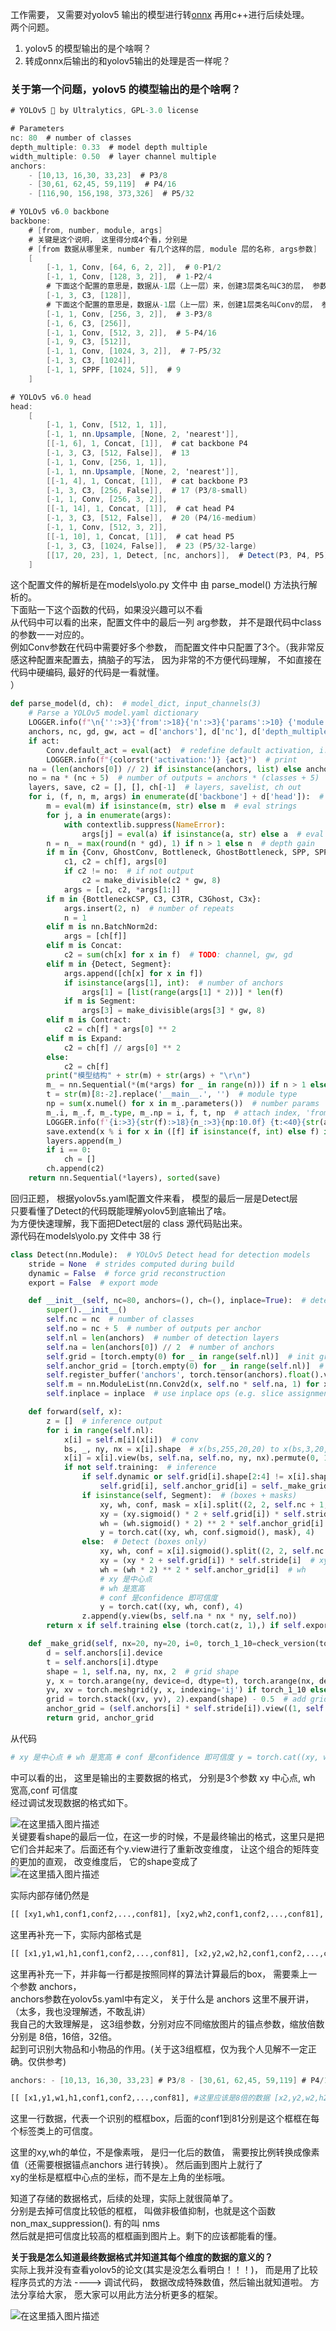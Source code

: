 工作需要， 又需要对yolov5 输出的模型进行转[onnx](https://so.csdn.net/so/search?q=onnx&spm=1001.2101.3001.7020) 再用c++进行后续处理。  
两个问题。

1.  yolov5 的模型输出的是个啥啊？
2.  转成onnx后输出的和yolov5输出的处理是否一样呢？

### **关于第一个问题，yolov5 的模型输出的是个啥啊？**

```csharp
# YOLOv5 🚀 by Ultralytics, GPL-3.0 license

# Parameters
nc: 80  # number of classes
depth_multiple: 0.33  # model depth multiple
width_multiple: 0.50  # layer channel multiple
anchors:
    - [10,13, 16,30, 33,23]  # P3/8
    - [30,61, 62,45, 59,119]  # P4/16
    - [116,90, 156,198, 373,326]  # P5/32

# YOLOv5 v6.0 backbone
backbone:
    # [from, number, module, args]
    # 关键是这个说明， 这里得分成4个看，分别是
    # [from 数据从哪里来, number 有几个这样的层, module 层的名称, args参数]
    [
        [-1, 1, Conv, [64, 6, 2, 2]],  # 0-P1/2
        [-1, 1, Conv, [128, 3, 2]],  # 1-P2/4
        # 下面这个配置的意思是，数据从-1层（上一层）来，创建3层类名叫C3的层， 参数是128
        [-1, 3, C3, [128]],
        # 下面这个配置的意思是，数据从-1层（上一层）来，创建1层类名叫Conv的层， 参数是256, 3, 2
        [-1, 1, Conv, [256, 3, 2]],  # 3-P3/8
        [-1, 6, C3, [256]],
        [-1, 1, Conv, [512, 3, 2]],  # 5-P4/16
        [-1, 9, C3, [512]],
        [-1, 1, Conv, [1024, 3, 2]],  # 7-P5/32
        [-1, 3, C3, [1024]],
        [-1, 1, SPPF, [1024, 5]],  # 9
    ]

# YOLOv5 v6.0 head
head:
    [
        [-1, 1, Conv, [512, 1, 1]],
        [-1, 1, nn.Upsample, [None, 2, 'nearest']],
        [[-1, 6], 1, Concat, [1]],  # cat backbone P4
        [-1, 3, C3, [512, False]],  # 13
        [-1, 1, Conv, [256, 1, 1]],
        [-1, 1, nn.Upsample, [None, 2, 'nearest']],
        [[-1, 4], 1, Concat, [1]],  # cat backbone P3
        [-1, 3, C3, [256, False]],  # 17 (P3/8-small)
        [-1, 1, Conv, [256, 3, 2]],
        [[-1, 14], 1, Concat, [1]],  # cat head P4
        [-1, 3, C3, [512, False]],  # 20 (P4/16-medium)
        [-1, 1, Conv, [512, 3, 2]],
        [[-1, 10], 1, Concat, [1]],  # cat head P5
        [-1, 3, C3, [1024, False]],  # 23 (P5/32-large)
        [[17, 20, 23], 1, Detect, [nc, anchors]],  # Detect(P3, P4, P5)
    ]
```

这个配置文件的解析是在models\\yolo.py 文件中 由 parse\_model() 方法执行解析的。  
下面贴一下这个函数的代码，如果没兴趣可以不看  
从代码中可以看的出来，配置文件中的最后一列 arg参数， 并不是跟代码中class的参数一一对应的。  
例如Conv参数在代码中需要好多个参数， 而配置文件中只配置了3个。（我非常反感这种配置来配置去，搞脑子的写法， 因为非常的不方便代码理解， 不如直接在代码中硬编码, 最好的代码是一看就懂。  
）

```python
def parse_model(d, ch):  # model_dict, input_channels(3)
    # Parse a YOLOv5 model.yaml dictionary
    LOGGER.info(f"\n{'':>3}{'from':>18}{'n':>3}{'params':>10} {'module':<40}{'arguments':<30}")
    anchors, nc, gd, gw, act = d['anchors'], d['nc'], d['depth_multiple'], d['width_multiple'], d.get('activation')
    if act:
        Conv.default_act = eval(act)  # redefine default activation, i.e. Conv.default_act = nn.SiLU()
        LOGGER.info(f"{colorstr('activation:')} {act}")  # print
    na = (len(anchors[0]) // 2) if isinstance(anchors, list) else anchors  # number of anchors
    no = na * (nc + 5)  # number of outputs = anchors * (classes + 5)
    layers, save, c2 = [], [], ch[-1]  # layers, savelist, ch out
    for i, (f, n, m, args) in enumerate(d['backbone'] + d['head']):  # from, number, module, args
        m = eval(m) if isinstance(m, str) else m  # eval strings
        for j, a in enumerate(args):
            with contextlib.suppress(NameError):
                args[j] = eval(a) if isinstance(a, str) else a  # eval strings
        n = n_ = max(round(n * gd), 1) if n > 1 else n  # depth gain
        if m in {Conv, GhostConv, Bottleneck, GhostBottleneck, SPP, SPPF, DWConv, MixConv2d, Focus, CrossConv, BottleneckCSP, C3, C3TR, C3SPP, C3Ghost, nn.ConvTranspose2d, DWConvTranspose2d, C3x}:
            c1, c2 = ch[f], args[0]
            if c2 != no:  # if not output
                c2 = make_divisible(c2 * gw, 8)
            args = [c1, c2, *args[1:]]
        if m in {BottleneckCSP, C3, C3TR, C3Ghost, C3x}:
            args.insert(2, n)  # number of repeats
            n = 1
        elif m is nn.BatchNorm2d:
            args = [ch[f]]
        elif m is Concat:
            c2 = sum(ch[x] for x in f)  # TODO: channel, gw, gd
        elif m in {Detect, Segment}:
            args.append([ch[x] for x in f])
            if isinstance(args[1], int):  # number of anchors
                args[1] = [list(range(args[1] * 2))] * len(f)
            if m is Segment:
                args[3] = make_divisible(args[3] * gw, 8)
        elif m is Contract:
            c2 = ch[f] * args[0] ** 2
        elif m is Expand:
            c2 = ch[f] // args[0] ** 2
        else:
            c2 = ch[f]
        print("模型结构" + str(m) + str(args) + "\r\n")
        m_ = nn.Sequential(*(m(*args) for _ in range(n))) if n > 1 else m(*args)  # module
        t = str(m)[8:-2].replace('__main__.', '')  # module type
        np = sum(x.numel() for x in m_.parameters())  # number params
        m_.i, m_.f, m_.type, m_.np = i, f, t, np  # attach index, 'from' index, type, number params
        LOGGER.info(f'{i:>3}{str(f):>18}{n_:>3}{np:10.0f} {t:<40}{str(args):<30}')  # print
        save.extend(x % i for x in ([f] if isinstance(f, int) else f) if x != -1)  # append to savelist
        layers.append(m_)
        if i == 0:
            ch = []
        ch.append(c2)
    return nn.Sequential(*layers), sorted(save)
```

回归正题， 根据yolov5s.yaml配置文件来看， 模型的最后一层是Detect层  
只要看懂了Detect的代码既能理解yolov5到底输出了啥。  
为方便快速理解，我下面把Detect层的 class 源代码贴出来。  
源代码在models\\yolo.py 文件中 38 行

```python
class Detect(nn.Module):  # YOLOv5 Detect head for detection models
    stride = None  # strides computed during build
    dynamic = False  # force grid reconstruction
    export = False  # export mode

    def __init__(self, nc=80, anchors=(), ch=(), inplace=True):  # detection layer
        super().__init__()
        self.nc = nc  # number of classes
        self.no = nc + 5  # number of outputs per anchor
        self.nl = len(anchors)  # number of detection layers
        self.na = len(anchors[0]) // 2  # number of anchors
        self.grid = [torch.empty(0) for _ in range(self.nl)]  # init grid
        self.anchor_grid = [torch.empty(0) for _ in range(self.nl)]  # init anchor grid
        self.register_buffer('anchors', torch.tensor(anchors).float().view(self.nl, -1, 2))  # shape(nl,na,2)
        self.m = nn.ModuleList(nn.Conv2d(x, self.no * self.na, 1) for x in ch)  # output conv
        self.inplace = inplace  # use inplace ops (e.g. slice assignment)

    def forward(self, x):
        z = []  # inference output
        for i in range(self.nl):
            x[i] = self.m[i](x[i])  # conv
            bs, _, ny, nx = x[i].shape  # x(bs,255,20,20) to x(bs,3,20,20,85)
            x[i] = x[i].view(bs, self.na, self.no, ny, nx).permute(0, 1, 3, 4, 2).contiguous()
            if not self.training:  # inference
                if self.dynamic or self.grid[i].shape[2:4] != x[i].shape[2:4]:
                    self.grid[i], self.anchor_grid[i] = self._make_grid(nx, ny, i)
                if isinstance(self, Segment):  # (boxes + masks)
                    xy, wh, conf, mask = x[i].split((2, 2, self.nc + 1, self.no - self.nc - 5), 4)
                    xy = (xy.sigmoid() * 2 + self.grid[i]) * self.stride[i]  # xy
                    wh = (wh.sigmoid() * 2) ** 2 * self.anchor_grid[i]  # wh
                    y = torch.cat((xy, wh, conf.sigmoid(), mask), 4)
                else:  # Detect (boxes only)
                    xy, wh, conf = x[i].sigmoid().split((2, 2, self.nc + 1), 4)
                    xy = (xy * 2 + self.grid[i]) * self.stride[i]  # xy
                    wh = (wh * 2) ** 2 * self.anchor_grid[i]  # wh
                    # xy 是中心点
                    # wh 是宽高
                    # conf 是confidence 即可信度
                    y = torch.cat((xy, wh, conf), 4)
                z.append(y.view(bs, self.na * nx * ny, self.no))
        return x if self.training else (torch.cat(z, 1),) if self.export else (torch.cat(z, 1), x)

    def _make_grid(self, nx=20, ny=20, i=0, torch_1_10=check_version(torch.__version__, '1.10.0')):
        d = self.anchors[i].device
        t = self.anchors[i].dtype
        shape = 1, self.na, ny, nx, 2  # grid shape
        y, x = torch.arange(ny, device=d, dtype=t), torch.arange(nx, device=d, dtype=t)
        yv, xv = torch.meshgrid(y, x, indexing='ij') if torch_1_10 else torch.meshgrid(y, x)  # torch>=0.7 compatibility
        grid = torch.stack((xv, yv), 2).expand(shape) - 0.5  # add grid offset, i.e. y = 2.0 * x - 0.5
        anchor_grid = (self.anchors[i] * self.stride[i]).view((1, self.na, 1, 1, 2)).expand(shape)
        return grid, anchor_grid
```

从代码

```python
# xy 是中心点 # wh 是宽高 # conf 是confidence 即可信度 y = torch.cat((xy, wh, conf), 4)
```

中可以看的出， 这里是输出的主要数据的格式， 分别是3个参数 xy 中心点, wh 宽高,conf 可信度  
经过调试发现数据的格式如下。

![在这里插入图片描述](https://i-blog.csdnimg.cn/blog_migrate/18c3506a7b1b93d1e157a254e50856f7.png)  
关键要看shape的最后一位，在这一步的时候，不是最终输出的格式，这里只是把它们合并起来了。后面还有个y.view进行了重新改变维度， 让这个组合的矩阵变的更加的直观， 改变维度后， 它的shape变成了  
![在这里插入图片描述](https://i-blog.csdnimg.cn/blog_migrate/343cf3fffeb4e0d207e3a7d2b7cf9253.png)

实际内部存储仍然是

```python
[[ [xy1,wh1,conf1,conf2,...,conf81], [xy2,wh2,conf1,conf2,...,conf81], [xy3,wh3,conf1,conf2,...,conf81], .... ]]
```

这里再补充一下，实际内部格式是

```python
[[ [x1,y1,w1,h1,conf1,conf2,...,conf81], [x2,y2,w2,h2,conf1,conf2,...,conf81], [x3,y3,w3,h3,conf1,conf2,...,conf81], .... ]]
```

这里再补充一下，并非每一行都是按照同样的算法计算最后的box， 需要乘上一个参数 anchors，  
anchors参数在yolov5s.yaml中有定义， 关于什么是 anchors 这里不展开讲， （太多，我也没理解透，不敢乱讲）  
我自己的大致理解是， 这3组参数，分别对应不同缩放图片的锚点参数，缩放倍数分别是 8倍，16倍，32倍。  
起到可识别大物品和小物品的作用。(关于这3组框框，仅为我个人见解不一定正确。仅供参考)

```csharp
anchors: - [10,13, 16,30, 33,23] # P3/8 - [30,61, 62,45, 59,119] # P4/16 - [116,90, 156,198, 373,326] # P5/32
```

```python
[[ [x1,y1,w1,h1,conf1,conf2,...,conf81], #这里应该是8倍的数据 [x2,y2,w2,h2,conf1,conf2,...,conf81], #这里应该是16倍的数据 [x3,y3,w3,h3,conf1,conf2,...,conf81], #这里应该是32倍的数据 [x4,y4,w4,h4,conf1,conf2,...,conf81], #这里应该是8倍的数据 [x5,y5,w5,h5,conf1,conf2,...,conf81], #这里应该是16倍的数据 [x6,y6,w6,h6,conf1,conf2,...,conf81], #这里应该是32倍的数据 .... ]]
```

这里一行数据，代表一个识别的框框box，后面的conf1到81分别是这个框框在每个标签类上的可信度。

这里的xy,wh的单位，不是像素哦， 是归一化后的数值， 需要按比例转换成像素值（还需要根据锚点anchors 进行转换）。 然后画到图片上就行了  
xy的坐标是框框中心点的坐标，而不是左上角的坐标哦。

知道了存储的数据格式，后续的处理，实际上就很简单了。  
分别是去掉可信度比较低的框框， 叫做非极值抑制，也就是这个函数non\_max\_suppression(). 有的叫 nms  
然后就是把可信度比较高的框框画到图片上。剩下的应该都能看的懂。

**关于我是怎么知道最终数据格式并知道其每个维度的数据的意义的？**  
实际上我并没有查看yolov5的论文(其实是没怎么看明白！！！)， 而是用了比较程序员式的方法 ----> 调试代码， 数据改成特殊数值，然后输出就知道啦。 方法分享给大家， 愿大家可以用此方法分析更多的框架。

![在这里插入图片描述](https://i-blog.csdnimg.cn/blog_migrate/6f5dc21f4125665403a26dba90a8e028.png)